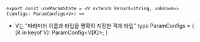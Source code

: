 
```text
export const useParamState = <V extends Record<string, unknown>>(configs: ParamConfigs<V>) => 

```

- V는 "파라미터 이름과 타입을 명확히 지정한 객체 타입"
  type ParamConfigs<V> = {
  [K in keyof V]: ParamConfig<V[K]>;
  }



